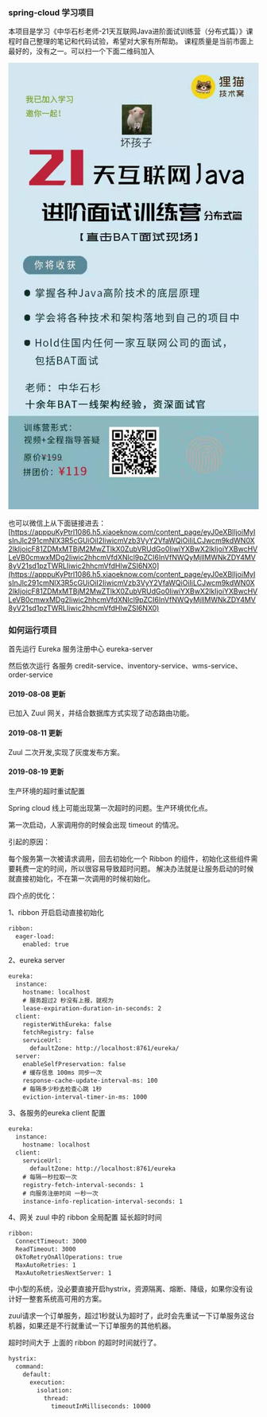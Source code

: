 ### spring-cloud 学习项目

本项目是学习《中华石杉老师-21天互联网Java进阶面试训练营（分布式篇）》课程时自己整理的笔记和代码试验，希望对大家有所帮助。
课程质量是当前市面上最好的，没有之一。可以扫一个下面二维码加入

![](doc/image/1041568856705_.pic.jpg)

也可以微信上从下面链接进去：[https://apppuKyPtrl1086.h5.xiaoeknow.com/content_page/eyJ0eXBlIjoiMyIsInJlc291cmNlX3R5cGUiOiI2IiwicmVzb3VyY2VfaWQiOiIiLCJwcm9kdWN0X2lkIjoicF81ZDMxMTBjM2MwZTlkX0ZubVRUdGo0IiwiYXBwX2lkIjoiYXBwcHVLeVB0cmwxMDg2Iiwic2hhcmVfdXNlcl9pZCI6InVfNWQyMjllMWNkZDY4MV8yV21sd1pzTWRLIiwic2hhcmVfdHlwZSI6NX0](https://apppuKyPtrl1086.h5.xiaoeknow.com/content_page/eyJ0eXBlIjoiMyIsInJlc291cmNlX3R5cGUiOiI2IiwicmVzb3VyY2VfaWQiOiIiLCJwcm9kdWN0X2lkIjoicF81ZDMxMTBjM2MwZTlkX0ZubVRUdGo0IiwiYXBwX2lkIjoiYXBwcHVLeVB0cmwxMDg2Iiwic2hhcmVfdXNlcl9pZCI6InVfNWQyMjllMWNkZDY4MV8yV21sd1pzTWRLIiwic2hhcmVfdHlwZSI6NX0)


### 如何运行项目
首先运行 Eureka 服务注册中心 eureka-server

然后依次运行 各服务 credit-service、inventory-service、wms-service、order-service

#### 2019-08-08 更新

已加入 Zuul 网关，并结合数据库方式实现了动态路由功能。

#### 2019-08-11 更新

Zuul 二次开发,实现了灰度发布方案。

#### 2019-08-19 更新 

生产环境的超时重试配置

Spring cloud 线上可能出现第一次超时的问题。生产环境优化点。

第一次启动，人家调用你的时候会出现 timeout 的情况。

引起的原因：

每个服务第一次被请求调用，回去初始化一个 Ribbon 的组件，初始化这些组件需要耗费一定的时间，所以很容易导致超时问题。
解决办法就是让服务启动的时候就直接初始化，不在第一次调用的时候初始化。

四个点的优化：

1、ribbon 开启启动直接初始化

```
ribbon:
  eager-load:
    enabled: true
```

2、eureka server 

```
eureka:
  instance:
    hostname: localhost
    # 服务超过2 秒没有上报，就视为
    lease-expiration-duration-in-seconds: 2
  client:
    registerWithEureka: false
    fetchRegistry: false
    serviceUrl:
      defaultZone: http://localhost:8761/eureka/
  server:
    enableSelfPreservation: false
    # 缓存信息 100ms 同步一次
    response-cache-update-interval-ms: 100
    # 每隔多少秒去检查心跳 1秒
    eviction-interval-timer-in-ms: 1000
```

3、各服务的eureka client 配置
```
eureka:
  instance:
    hostname: localhost
  client:
    serviceUrl:
      defaultZone: http://localhost:8761/eureka
    # 每隔一秒拉取一次
    registry-fetch-interval-seconds: 1
    # 向服务注册时间 一秒一次
    instance-info-replication-interval-seconds: 1
```
4、网关 zuul 中的 ribbon 全局配置 延长超时时间

```
ribbon:
  ConnectTimeout: 3000
  ReadTimeout: 3000
  OkToRetryOnAllOperations: true
  MaxAutoRetries: 1
  MaxAutoRetriesNextServer: 1
```

中小型的系统，没必要直接开启hystrix，资源隔离、熔断、降级，如果你没有设计好一整套系统高可用的方案。

zuul请求一个订单服务，超过1秒就认为超时了，此时会先重试一下订单服务这台机器，如果还是不行就重试一下订单服务的其他机器。

超时时间大于 上面的 ribbon 的超时时间就行了。

```$xslt
hystrix:
  command:
    default:
      execution:
        isolation:
          thread:
            timeoutInMilliseconds: 10000
```
